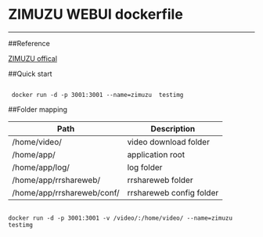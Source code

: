 # ZIMUZU WEBUI dockerfile
---

##Reference

[ZIMUZU offical](http://app.zimuzu.tv/)

##Quick start

```code

 docker run -d -p 3001:3001 --name=zimuzu  testimg
```

##Folder mapping


| Path | Description |
| --- | --- |
| /home/video/ | video download folder |
| /home/app/ | application root |
| /home/app/log/  | log folder |
| /home/app/rrshareweb/ | rrshareweb folder |
| /home/app/rrshareweb/conf/ | rrshareweb config folder |

```

docker run -d -p 3001:3001 -v /video/:/home/video/ --name=zimuzu  testimg
```


